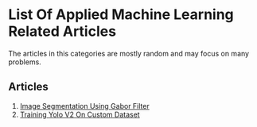 # List Of Applied Machine Learning Related Articles

The articles in this categories are mostly random and may focus on many problems.


## Articles
1. [Image Segmentation Using Gabor Filter](https://ekbanaml.github.io/applied-machine-learning/image-segmentation-using-gabor-filter)
2. [Training Yolo V2 On Custom Dataset](https://ekbanaml.github.io/applied-machine-learning/training-yolov2-on-custom-dataset)
